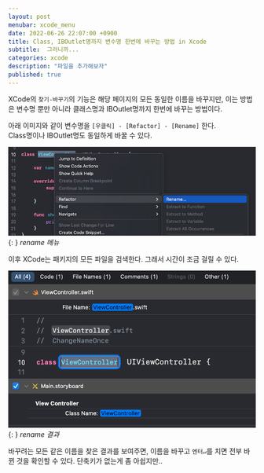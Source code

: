 ```yaml
---
layout: post
menubar: xcode_menu
date: 2022-06-26 22:07:00 +0900
title: Class, IBOutlet명까지 변수명 한번에 바꾸는 방법 in Xcode
subtitle:  그러니까...
categories: xcode
description: "파일을 추가해보자"
published: true
---
```


XCode의 `찾기-바꾸기`의 기능은 해당 페이지의 모든 동일한 이름을 바꾸지만, 이는 방법은 변수명 뿐만 아니라 클래스명과 IBOutlet명까지 한번에 바꾸는 방법이다.

아래 이미지와 같이 변수명을 `[우클릭] - [Refactor] - [Rename]` 한다.<br>
Class명이나 IBOutlet명도 동일하게 바꿀 수 있다.

![menu](/img/2022-06-26/menu.png){: }
_rename 메뉴_

이후 XCode는 패키지의 모든 파일을 검색한다. 그래서 시간이 조금 걸릴 수 있다.

![rename result](/img/2022-06-26/rename_result.png){: }
_rename 결과_

바꾸려는 모든 같은 이름을 찾은 결과를 보여주면, 이름을 바꾸고 `엔터↵`를 치면 전부 바뀐 것을 확인할 수 있다.
단축키가 없는게 좀 아쉽지만..
